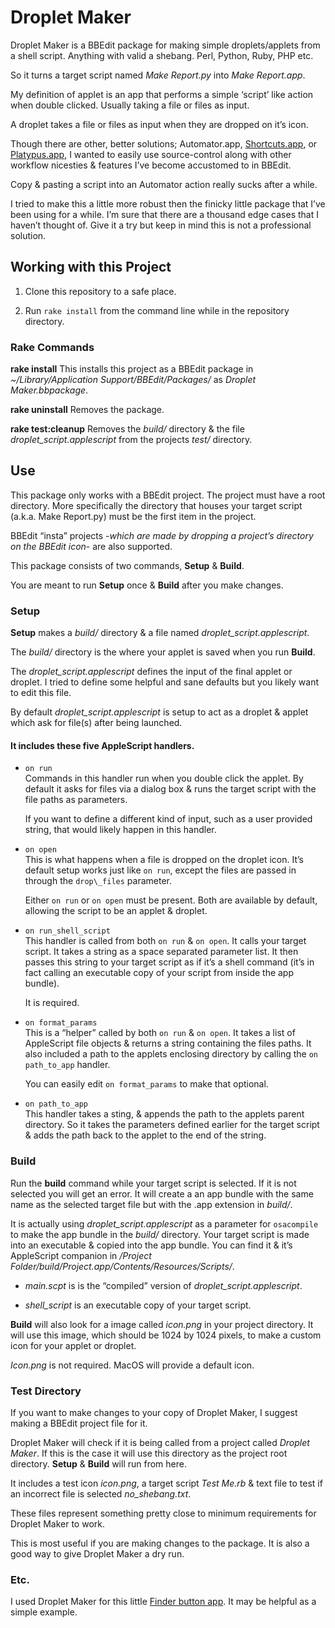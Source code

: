 # Droplet Maker

Droplet Maker is a BBEdit package for making simple droplets/applets from a  shell script. Anything with valid a shebang. Perl, Python, Ruby, PHP etc.

So it turns a target script named _Make Report.py_ into _Make Report.app_.

My definition of applet is an app that performs a simple ‘script’ like action when double clicked. Usually taking a file or files as input.

A droplet takes a file or files as input when they are dropped on it’s icon.

Though there are other, better solutions; Automator.app, [Shortcuts.app](https://support.apple.com/guide/shortcuts-mac/intro-to-shortcuts-apdf22b0444c/mac), or [Platypus.app](https://github.com/sveinbjornt/Platypus), I wanted to easily use source-control along with other workflow nicesties & features I’ve become accustomed to in BBEdit.

Copy & pasting a script into an Automator action really sucks after a while. 

I tried to make this a little more robust then the finicky little package that I’ve been using for a while. I’m sure that there are a thousand edge cases that I haven’t thought of. Give it a try but keep in mind this is not a professional solution.

## Working with this Project

1) Clone this repository to a safe place.

2) Run ```rake install``` from the command line while in the repository directory.

### Rake Commands
__rake install__  This installs this project as a BBEdit package in  _~/Library/Application Support/BBEdit/Packages/_ as _Droplet Maker.bbpackage_.

__rake uninstall__ Removes the package.

__rake test:cleanup__ Removes the  _build/_ directory & the file _droplet\_script.applescript_ from the projects _test/_ directory.

## Use
This package only works with a BBEdit project. The project must have a root directory. More specifically the directory that houses your target script (a.k.a. Make Report.py) must be the first item in the project. 

BBEdit “insta” projects -_which are made by dropping a project’s directory on the BBEdit icon_- are also supported.

This package consists of two commands, __Setup__ & __Build__.

You are meant to run __Setup__ once & __Build__ after you make changes.

### Setup

__Setup__ makes a _build/_ directory & a file named _droplet\_script.applescript_.

The _build/_ directory is the where your applet is saved when you run __Build__.

The _droplet\_script.applescript_ defines the input of the final applet or droplet. I tried to define some helpful and sane defaults but you likely want to edit this file.

By default _droplet\_script.applescript_ is setup to act as a droplet & applet which ask for file(s) after being launched.

#### It includes these five AppleScript handlers.
- `on run`\
	Commands in this handler run when you double click the applet. By default it asks for files via a dialog box & runs the target script with the file paths as parameters.
	
	If you want to define a different kind of input, such as a user provided string, that would likely happen in this handler.

- `on open`\
	This is what happens when a file is dropped on the droplet icon. It’s default setup works just like `on run`, except the files are passed in through the `drop\_files` parameter.
	
	Either `on run` or `on open` must be present. Both are available by default, allowing the script to be an applet & droplet.
	
- `on run_shell_script`\
	This handler is called from both `on run` & `on open`. It calls your target script. It takes a string as a space separated parameter list. It then passes this string to your target script as if it’s a shell command (it’s in fact calling an executable copy of your script from inside the app bundle).
	
	It is required.
	
- `on format_params`\
	This is a “helper” called by both `on run` & `on open`. It takes a list of AppleScript file objects & returns a string containing the files paths. It also included a path to the applets enclosing directory by calling the `on path_to_app` handler.
	
	You can easily edit `on format_params` to make that optional.
	
- `on path_to_app`\
	This handler takes a sting, & appends the path to the applets parent directory. So it takes the parameters defined earlier for the target script & adds the path back to the applet to the end of the string.

### Build

Run the __build__ command while your target script is selected. If it is not selected you will get an error. It will create a an app bundle with the same name as the selected target file but with the .app extension in _build/_.

It is actually using _droplet\_script.applescript_ as a parameter for `osacompile` to make the app bundle in the _build/_ directory. Your target script is made into an executable & copied into the app bundle. You can find it & it’s AppleScript companion in _/Project Folder/build/Project.app/Contents/Resources/Scripts/_.

- _main.scpt_ is is the “compiled” version of _droplet\_script.applescript_.

- _shell\_script_ is an executable copy of your target script.

__Build__ will also look for a image called _icon.png_ in your project directory. It will use this image, which should be 1024 by 1024 pixels, to make a custom icon for your applet or droplet.

_Icon.png_ is not required. MacOS will provide a default icon.

### Test Directory

If you want to make changes to your copy of Droplet Maker, I suggest making a BBEdit project file for it.

Droplet Maker will check if it is being called from a project called _Droplet Maker_. If this is the case it will use this directory as the project root directory. __Setup__ & __Build__ will run from here.

It includes a test icon _icon.png_, a target script _Test Me.rb_ & text file to test if an incorrect file is selected _no\_shebang.txt_.

These files represent something pretty close to minimum requirements for Droplet Maker to work.

This is most useful if you are making changes to the package. It is also a good way to give Droplet Maker a dry run.

### Etc.

I used Droplet Maker for this little [Finder button app](https://github.com/CiiDub/new_file_finder_button). It may be helpful as a simple example.

